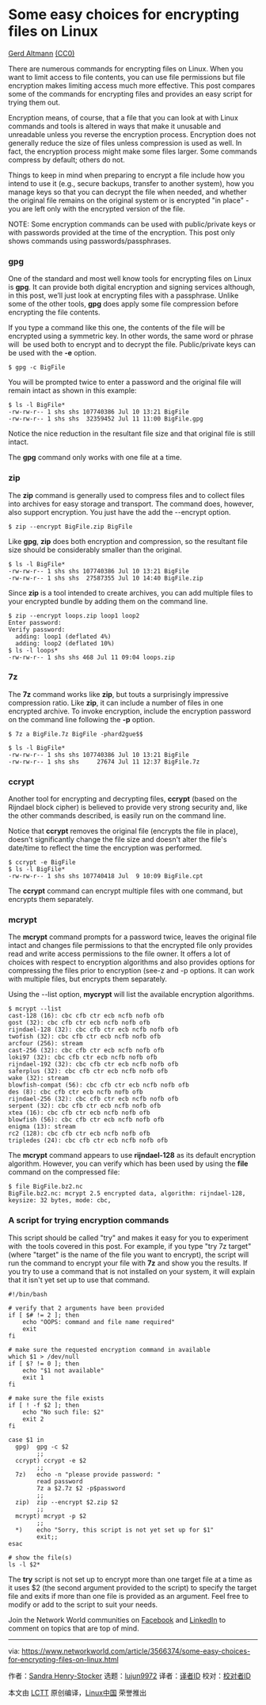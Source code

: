 [#]: collector: (lujun9972)
[#]: translator: ( )
[#]: reviewer: ( )
[#]: publisher: ( )
[#]: url: ( )
[#]: subject: (Some easy choices for encrypting files on Linux)
[#]: via: (https://www.networkworld.com/article/3566374/some-easy-choices-for-encrypting-files-on-linux.html)
[#]: author: (Sandra Henry-Stocker https://www.networkworld.com/author/Sandra-Henry_Stocker/)

Some easy choices for encrypting files on Linux
======

[Gerd Altmann][1] [(CC0)][2]

There are numerous commands for encrypting files on Linux. When you want to limit access to file contents, you can use file permissions but file encryption makes limiting access much more effective. This post compares some of the commands for encrypting files and provides an easy script for trying them out.

Encryption means, of course, that a file that you can look at with Linux commands and tools is altered in ways that make it unusable and unreadable unless you reverse the encryption process. Encryption does not generally reduce the size of files unless compression is used as well. In fact, the encryption process might make some files larger. Some commands compress by default; others do not.

Things to keep in mind when preparing to encrypt a file include how you intend to use it (e.g., secure backups, transfer to another system), how you manage keys so that you can decrypt the file when needed, and whether the original file remains on the original system or is encrypted "in place" -  you are left only with the encrypted version of the file.

NOTE: Some encryption commands can be used with public/private keys or with passwords provided at the time of the encryption. This post only shows commands using passwords/passphrases.

### gpg

One of the standard and most well know tools for encrypting files on Linux is **gpg**. It can provide both digital encryption and signing services although, in this post, we’ll just look at encrypting files with a passphrase. Unlike some of the other tools, **gpg** does apply some file compression before encrypting the file contents.

If you type a command like this one, the contents of the file will be encrypted using a symmetric key. In other words, the same word or phrase will  be used both to encrypt and to decrypt the file. Public/private keys can be used with the **-e** option.

```
$ gpg -c BigFile
```

You will be prompted twice to enter a password and the original file will remain intact as shown in this example:

```
$ ls -l BigFile*
-rw-rw-r-- 1 shs shs 107740386 Jul 10 13:21 BigFile
-rw-rw-r-- 1 shs shs  32359452 Jul 11 11:00 BigFile.gpg
```

Notice the nice reduction in the resultant file size and that original file is still intact.

The **gpg** command only works with one file at a time.

### zip

The **zip** command is generally used to compress files and to collect files into archives for easy storage and transport. The command does, however, also support encryption. You just have the add the --encrypt option.

```
$ zip --encrypt BigFile.zip BigFile
```

Like **gpg**, **zip** does both encryption and compression, so the resultant file size should be considerably smaller than the original.

```
$ ls -l BigFile*
-rw-rw-r-- 1 shs shs 107740386 Jul 10 13:21 BigFile
-rw-rw-r-- 1 shs shs  27587355 Jul 10 14:40 BigFile.zip
```

Since **zip** is a tool intended to create archives, you can add multiple files to your encrypted bundle by adding them on the command line.

```
$ zip --encrypt loops.zip loop1 loop2
Enter password:
Verify password:
  adding: loop1 (deflated 4%)
  adding: loop2 (deflated 10%)
$ ls -l loops*
-rw-rw-r-- 1 shs shs 468 Jul 11 09:04 loops.zip
```

### 7z

The **7z** command works like **zip**, but touts a surprisingly impressive compression ratio. Like **zip**, it can include a number of files in one encrypted archive. To invoke encryption, include the encryption password on the command line following the **-p** option.

```
$ 7z a BigFile.7z BigFile -phard2gue$$

$ ls -l BigFile*
-rw-rw-r-- 1 shs shs 107740386 Jul 10 13:21 BigFile
-rw-rw-r-- 1 shs shs     27674 Jul 11 12:37 BigFile.7z
```

### ccrypt

Another tool for encrypting and decrypting files, **ccrypt** (based on the Rijndael block cipher) is believed to provide very strong security and, like the other commands described, is easily run on the command line.

Notice that **ccrypt** removes the original file (encrypts the file in place), doesn't significantly change the file size and doesn't alter the file's date/time to reflect the time the encryption was performed.

```
$ ccrypt -e BigFile
$ ls -l BigFile*
-rw-rw-r-- 1 shs shs 107740418 Jul  9 10:09 BigFile.cpt
```

The **ccrypt** command can encrypt multiple files with one command, but encrypts them separately.

### mcrypt

The **mcrypt** command prompts for a password twice, leaves the original file intact and changes file permissions to that the encrypted file only provides read and write access permissions to the file owner. It offers a lot of choices with respect to encryption algorithms and also provides options for compressing the files prior to encryption (see-z and -p options. It can work with multiple files, but encrypts them separately.

Using the --list option, **mycrypt** will list the available encryption algorithms.

```
$ mcrypt --list
cast-128 (16): cbc cfb ctr ecb ncfb nofb ofb
gost (32): cbc cfb ctr ecb ncfb nofb ofb
rijndael-128 (32): cbc cfb ctr ecb ncfb nofb ofb
twofish (32): cbc cfb ctr ecb ncfb nofb ofb
arcfour (256): stream
cast-256 (32): cbc cfb ctr ecb ncfb nofb ofb
loki97 (32): cbc cfb ctr ecb ncfb nofb ofb
rijndael-192 (32): cbc cfb ctr ecb ncfb nofb ofb
saferplus (32): cbc cfb ctr ecb ncfb nofb ofb
wake (32): stream
blowfish-compat (56): cbc cfb ctr ecb ncfb nofb ofb
des (8): cbc cfb ctr ecb ncfb nofb ofb
rijndael-256 (32): cbc cfb ctr ecb ncfb nofb ofb
serpent (32): cbc cfb ctr ecb ncfb nofb ofb
xtea (16): cbc cfb ctr ecb ncfb nofb ofb
blowfish (56): cbc cfb ctr ecb ncfb nofb ofb
enigma (13): stream
rc2 (128): cbc cfb ctr ecb ncfb nofb ofb
tripledes (24): cbc cfb ctr ecb ncfb nofb ofb
```

The **mcrypt** command appears to use **rijndael-128** as its default encryption algorithm. However, you can verify which has been used by using the **file** command on the compressed file:

```
$ file BigFile.bz2.nc
BigFile.bz2.nc: mcrypt 2.5 encrypted data, algorithm: rijndael-128, keysize: 32 bytes, mode: cbc,
```

### A script for trying encryption commands

This script should be called "try" and makes it easy for you to experiment with  the tools covered in this post. For example, if you type "try 7z target" (where "target" is the name of the file you want to encrypt), the script will run the command to encrypt your file with **7z** and show you the results. If you try to use a command that is not installed on your system, it will explain that it isn't yet set up to use that command.

```
#!/bin/bash

# verify that 2 arguments have been provided
if [ $# != 2 ]; then
    echo "OOPS: command and file name required"
    exit
fi

# make sure the requested encryption command in available
which $1 > /dev/null
if [ $? != 0 ]; then
    echo "$1 not available"
    exit 1
fi

# make sure the file exists
if [ ! -f $2 ]; then
    echo "No such file: $2"
    exit 2
fi

case $1 in
  gpg)  gpg -c $2
        ;;
  ccrypt) ccrypt -e $2
        ;;
  7z)   echo -n "please provide password: "
        read password
        7z a $2.7z $2 -p$password
        ;;
  zip)  zip --encrypt $2.zip $2
        ;;
  mcrypt) mcrypt -p $2
        ;;
  *)    echo "Sorry, this script is not yet set up for $1"
        exit;;
esac

# show the file(s)
ls -l $2*
```

The **try** script is not set up to encrypt more than one target file at a time as it uses $2 (the second argument provided to the script) to specify the target file and exits if more than one file is provided as an argument. Feel free to modify or add to the script to suit your needs.

Join the Network World communities on [Facebook][3] and [LinkedIn][4] to comment on topics that are top of mind.

--------------------------------------------------------------------------------

via: https://www.networkworld.com/article/3566374/some-easy-choices-for-encrypting-files-on-linux.html

作者：[Sandra Henry-Stocker][a]
选题：[lujun9972][b]
译者：[译者ID](https://github.com/译者ID)
校对：[校对者ID](https://github.com/校对者ID)

本文由 [LCTT](https://github.com/LCTT/TranslateProject) 原创编译，[Linux中国](https://linux.cn/) 荣誉推出

[a]: https://www.networkworld.com/author/Sandra-Henry_Stocker/
[b]: https://github.com/lujun9972
[1]: https://pixabay.com/illustrations/data-key-key-close-close-to-lock-571156/
[2]: https://creativecommons.org/publicdomain/zero/1.0/
[3]: https://www.facebook.com/NetworkWorld/
[4]: https://www.linkedin.com/company/network-world
